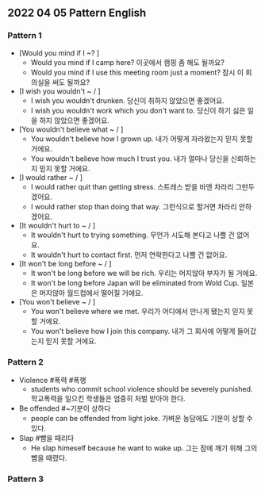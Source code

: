 ## 2022 04 05 Pattern English

### Pattern 1
- [Would you mind if I ~? ]  
  - Would you mind if I camp here? 이곳에서 캠핑 좀 해도 될까요?
  - Would you mind if I use this meeting room just a moment? 잠시 이 회의실을 써도 될까요?
- [I wish you wouldn't ~ / ]
  - I wish you wouldn't drunken. 당신이 취하지 않았으면 좋겠어요.
  - I wish you wouldn't work which you don't want to. 당신이 하기 싫은 일을 하지 않았으면 좋겠어요.
- [You wouldn't believe what ~ / ]
  - You wouldn't believe how I grown up. 내가 어떻게 자라왔는지 믿지 못할 거에요.
  - You wouldn't believe how much I trust you. 내가 얼마나 당신을 신뢰하는지 믿지 못할 거에요.
- [I would rather ~ / ]
  - I would rather quit than getting stress. 스트레스 받을 바엔 차라리 그만두겠어요.
  - I would rather stop than doing that way. 그런식으로 할거면 차라리 안하겠어요.
- [It wouldn't hurt to ~ / ]
  - It wouldn't hurt to trying something. 무언가 시도해 본다고 나쁠 건 없어요.
  - It wouldn't hurt to contact first. 먼저 연락한다고 나쁠 건 없어요.
- [It won't be long before ~ / ]
  - It won't be long before we will be rich. 우리는 머지않아 부자가 될 거에요.
  - It won't be long before Japan will be eliminated from Wold Cup. 일본은 머지않아 월드컵에서 떨어질 거에요.
- [You won't believe ~ / ]
  - You won't believe where we met. 우리가 어디에서 만나게 됐는지 믿지 못할 거에요.
  - You won't believe how I join this company. 내가 그 회사에 어떻게 들어갔는지 믿지 못할 거에요.

### Pattern 2
- Violence #폭력 #폭행
  - students who commit school violence should be severely punished. 학교폭력을 일으킨 학생들은 엄중히 처벌 받아야 한다.
- Be offended #~기분이 상하다
  - people can be offended from light joke. 가벼운 농담에도 기분이 상할 수 있다.
- Slap #뺨을 때리다
  - He slap himeself because he want to wake up. 그는 잠에 깨기 위해 그의 뺨을 때렸다.
### Pattern 3